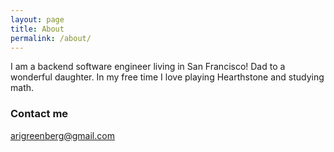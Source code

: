 ```yaml
---
layout: page
title: About
permalink: /about/
---
```


I am a backend software engineer living in San Francisco! Dad to a wonderful
daughter. In my free time I love playing Hearthstone and studying math.

### Contact me

[arigreenberg@gmail.com](mailto:arigreenberg@gmail.com)
